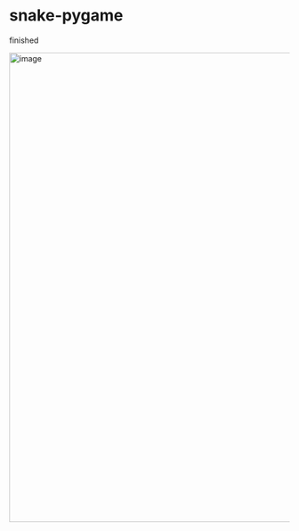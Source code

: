 # snake-pygame

finished 

<img width="1112" height="843" alt="image" src="https://github.com/user-attachments/assets/68cb7c28-0f54-403f-8501-e06e7ff31146" />
